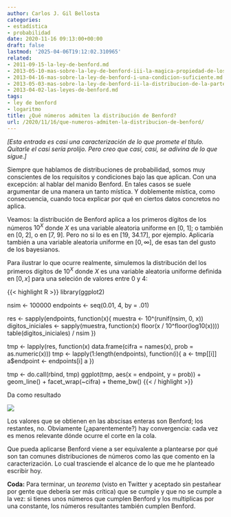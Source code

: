 ```yaml
---
author: Carlos J. Gil Bellosta
categories:
- estadística
- probabilidad
date: 2020-11-16 09:13:00+00:00
draft: false
lastmod: '2025-04-06T19:12:02.310965'
related:
- 2011-09-15-la-ley-de-benford.md
- 2013-05-10-mas-sobre-la-ley-de-benford-iii-la-magica-propiedad-de-los-logaritmos-decimales.md
- 2013-04-16-mas-sobre-la-ley-de-benford-i-una-condicion-suficiente.md
- 2013-05-03-mas-sobre-la-ley-de-benford-ii-la-distribucion-de-la-parte-fraccionaria.md
- 2013-04-02-las-leyes-de-benford.md
tags:
- ley de benford
- logaritmo
title: ¿Qué números admiten la distribución de Benford?
url: /2020/11/16/que-numeros-admiten-la-distribucion-de-benford/
---
```


_[Esta entrada es casi una caracterización de lo que promete el título. Quitarle el casi sería prolijo. Pero creo que casi, casi, se adivina de lo que sigue.]_

Siempre que hablamos de distribuciones de probabilidad, somos muy conscientes de los requisitos y condiciones bajo las que aplican. Con una excepción: al hablar del manido Benford. En tales casos se suele argumentar de una manera un tanto mística. Y doblemente mística, como consecuencia, cuando toca explicar por qué en ciertos datos concretos no aplica.

Veamos: la distribución de Benford aplica a los primeros dígitos de los números $10^X$ donde $X$ es una variable aleatoria uniforme en [0, 1]; o también en [0, 2], o en [7, 9]. Pero no si lo es en [19, 34.17], por ejemplo. Aplicaría también a una variable aleatoria uniforme en $[0, \infty]$, de esas tan del gusto de los bayesianos.

Para ilustrar lo que ocurre realmente, simulemos la distribución del los primeros dígitos de $10^X$ donde $X$ es una variable aleatoria uniforme definida en $[0, x]$ para una seleción de valores entre 0 y 4:

{{< highlight R >}}
library(ggplot2)

nsim <- 100000
endpoints <- seq(0.01, 4, by = .01)

res <- sapply(endpoints, function(x){
    muestra <- 10^(runif(nsim, 0, x))
    digitos_iniciales <- sapply(muestra,
      function(x) floor(x / 10^floor(log10(x))))
    table(digitos_iniciales) / nsim
})

tmp <- lapply(res, function(x)
  data.frame(cifra = names(x),
              prob = as.numeric(x)))
tmp <- lapply(1:length(endpoints), function(i){
    a <- tmp[[i]]
    a$endpoint <- endpoints[i]
    a
})

tmp <- do.call(rbind, tmp)
ggplot(tmp, aes(x = endpoint, y = prob)) +
  geom_line() +
  facet_wrap(~cifra) +
  theme_bw()
{{< / highlight >}}

Da como resultado

![](/wp-uploads/2020/11/distribucion_benford.png#center)

Los valores que se obtienen en las abscisas enteras son Benford; los restantes, no. Obviamente (¿aparentemente?) hay convergencia: cada vez es menos relevante dónde ocurre el corte en la cola.

Que pueda aplicarse Benford viene a ser equivalente a plantearse por qué son tan comunes distribuciones de números como las que comento en la caracterización. Lo cual trasciende el alcance de lo que me he planteado escribir hoy.

**Coda:** Para terminar, un _teorema_ (visto en Twitter y aceptado sin pestañear por gente que debería ser más crítica) que se cumple y que no se cumple a la vez: si tienes unos números que cumplen Benford y los multiplicas por una constante, los números resultantes también cumplen Benford.